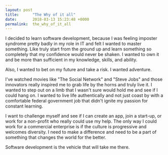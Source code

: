 ```yaml
---
layout: post
title:      "The Why of it all"
date:       2018-03-13 15:23:48 +0000
permalink:  the_why_of_it_all
---
```



I decided to learn software development, because I was feeling imposter syndrome pretty badly in my role in IT and felt I wanted to master something. Like truly start from the ground up and learn something so completely that my confidence would never be shaken. I wanted to own it and be more than sufficient in my knowledge, skills, and ability. 

Also, I wanted to bet on my future and take a risk. I wanted adventure. 

I've watched movies like "The Social Network" and "Steve Jobs" and those innovators really inspired me to grab life by the horns and truly live it. I wanted to step out on a limb that I wasn't sure would hold me and see if I could hang on. I wanted to live life authentically and not just coast by with a comfortable federal government job that didn't ignite my passion for constant learning. 

I want to challenge myself and see if I can create an app, join a start-up, or work for a non-profit who really could use my help. The only way I could work for a commercial enterprise is if the culture is progressive and welcomes diversity. I need to make a difference and need to be a part of something that changes the world for the better. 

Software development is the vehicle that will take me there.
